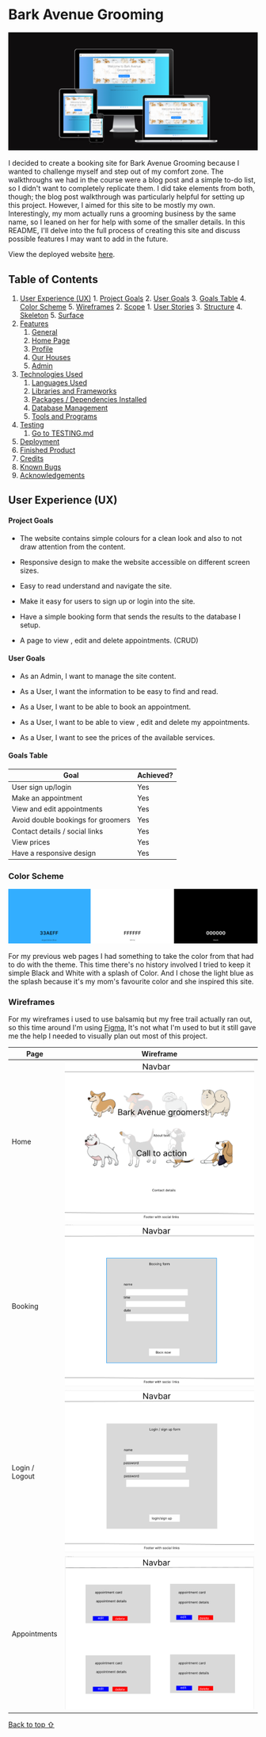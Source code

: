 # Bark Avenue Grooming

![Amiresponsive image](media/amiresponsive.png)

I decided to create a booking site for Bark Avenue Grooming because I wanted to challenge myself and step out of my comfort zone. The walkthroughs we had in the course were a blog post and a simple to-do list, so I didn't want to completely replicate them. I did take elements from both, though; the blog post walkthrough was particularly helpful for setting up this project. However, I aimed for this site to be mostly my own. Interestingly, my mom actually runs a grooming business by the same name, so I leaned on her for help with some of the smaller details. In this README, I'll delve into the full process of creating this site and discuss possible features I may want to add in the future.

View the deployed website [here]().

## Table of Contents

1. [User Experience (UX)](#user-experience-ux)
        1. [Project Goals](#project-goals)
        2. [User Goals](#user-goals)
        3. [Goals Table](#goals-table)
        4. [Color Scheme](#color-Scheme)
        5. [Wireframes](#wireframes)
    2. [Scope](#scope)
        1. [User Stories](#user-stories)
    3. [Structure](#structure)
    4. [Skeleton](#skeleton)
    5. [Surface](#surface)
2. [Features](#features)
    1. [General](#general)
    2. [Home Page](#home-page)
    3. [Profile](#profile)
    4. [Our Houses](#our-houses)
    5. [Admin](#admin)
3. [Technologies Used](#technologies-used)
    1. [Languages Used](#languages-used)
    2. [Libraries and Frameworks](#languages-and-frameworks)
    3. [Packages / Dependencies Installed](#packages--dependencies-installed)
    4. [Database Management](#database-management)
    5. [Tools and Programs](#tools-and-programs)
4. [Testing](#testing)
    1. [Go to TESTING.md](https://github.com/josswe26/code-buddy/blob/main/TESTING.md#code-buddy-testing)
5. [Deployment](#deployment)
6. [Finished Product](#finished-product)
7. [Credits](#credits)
8. [Known Bugs](#known-bugs)
9. [Acknowledgements](#acknowledgements)

## User Experience (UX)

#### Project Goals

- The website contains simple colours for a clean look and also to not draw attention from the content.

- Responsive design to make the website accessible on different screen sizes.

- Easy to read understand and navigate the site.

- Make it easy for users to sign up or login into the site.

- Have a simple booking form that sends the results to the database I setup.

- A page to view , edit and delete appointments. (CRUD)

#### User Goals

- As an Admin, I want to manage the site content.

- As a User, I want the information to be easy to find and read.

- As a User, I want to be able to book an appointment.

- As a User, I want to be able to view , edit and delete my appointments.

- As a User, I want to see the prices of the available services.

#### Goals Table

Goal | Achieved? |
--- | --- | 
User sign up/login| Yes |
Make an appointment | Yes  |
View and edit appointments |Yes |
Avoid double bookings for groomers | Yes |
Contact details / social links | Yes |
View prices | Yes |
Have a responsive design |  Yes |

### Color Scheme

![website color scheme](media/color.png)

For my previous web pages I had something to take the color from that had to do with the theme.
This time there's no history involved I tried to keep it simple Black and White with a splash of Color.
And I chose the light blue as the splash because it's my mom's favourite color and she inspired this site.

### Wireframes

For my wireframes i used to use balsamiq but my free trail actually ran out, so this time around I'm using [Figma](https://www.figma.com/),
It's not what I'm used to but it still gave me the help I needed to visually plan out most of this project.

Page | Wireframe
--- | --- 
Home | ![Home](media/home-wireframe_bark.png) |
Booking| ![Booking](media/booking_wireframe_bark.png) |
Login / Logout | ![Login / Logout](media/login_wireframe.png) |
Appointments | ![Appointments](media/appointments_wireframe.png) |

[Back to top ⇧](#Bark-Avenue-Grooming)

